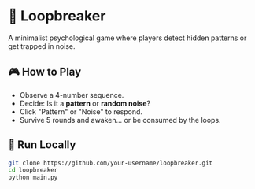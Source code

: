 # 🧠 Loopbreaker

A minimalist psychological game where players detect hidden patterns or get trapped in noise.

## 🎮 How to Play
- Observe a 4-number sequence.
- Decide: Is it a **pattern** or **random noise**?
- Click "Pattern" or "Noise" to respond.
- Survive 5 rounds and awaken... or be consumed by the loops.

## 🚀 Run Locally

```bash
git clone https://github.com/your-username/loopbreaker.git
cd loopbreaker
python main.py
